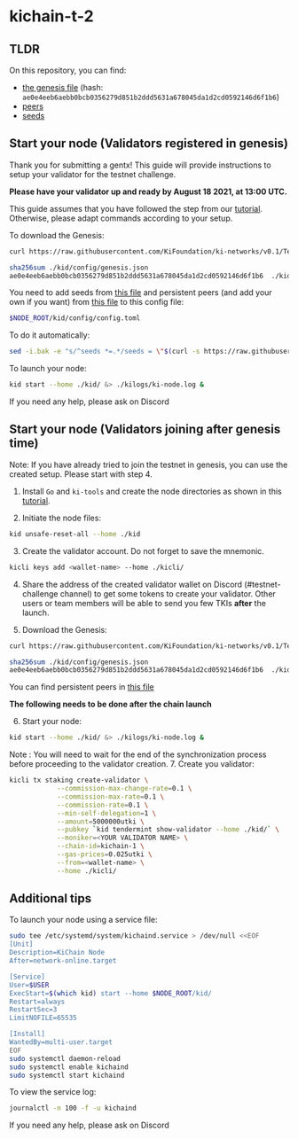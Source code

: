 # kichain-t-2

## TLDR

On this repository, you can find:
- [the genesis file](./genesis.json) (hash: `ae0e4eeb6aebb0bcb0356279d851b2ddd5631a678045da1d2cd0592146d6f1b6`)
- [peers](./peer-nodes.txt)
- [seeds](./seed-nodes.txt)

## Start your node (Validators registered in genesis)
Thank you for submitting a gentx!
This guide will provide instructions to setup your validator for the testnet challenge.

**Please have your validator up and ready by August 18 2021, at 13:00 UTC.**

This guide assumes that you have followed the step from our [tutorial](https://github.com/KiFoundation/ki-testnet-challenge/blob/main/tutorials/gentx.md). Otherwise, please adapt commands according to your setup.

To download the Genesis:
```bash
curl https://raw.githubusercontent.com/KiFoundation/ki-networks/v0.1/Testnet/kichain-t-2/genesis.json > ./kid/config/genesis.json
```
```bash
sha256sum ./kid/config/genesis.json
ae0e4eeb6aebb0bcb0356279d851b2ddd5631a678045da1d2cd0592146d6f1b6  ./kid/config/genesis.json
```

You need to add seeds from [this file](./seed-nodes.txt) and persistent peers (and add your own if you want) from [this file](./peer-nodes.txt) to this config file:
```bash
$NODE_ROOT/kid/config/config.toml
```

To do it automatically:
```bash
sed -i.bak -e "s/^seeds *=.*/seeds = \"$(curl -s https://raw.githubusercontent.com/KiFoundation/ki-networks/v0.1/Testnet/kichain-t-2/seed-nodes.txt | tr '\n' ', ' | sed 's/,$//')\"/; s/^persistent_peers *=.*/persistent_peers = \"$(curl -s https://raw.githubusercontent.com/KiFoundation/ki-networks/v0.1/Testnet/kichain-t-2/peer-nodes.txt | tr '\n' ', ' | sed 's/,$//')\"/" $NODE_ROOT/kid/config/config.toml
```

To launch your node:
```bash
kid start --home ./kid/ &> ./kilogs/ki-node.log &
```

If you need any help, please ask on Discord

## Start your node (Validators joining after genesis time)
Note: If you have already tried to join the testnet in genesis, you can use the created setup. Please start with step 4.

1. Install `Go` and `ki-tools` and create the node directories as shown in this [tutorial](https://github.com/KiFoundation/ki-testnet-challenge/blob/main/tutorials/gentx.md).

2. Initiate the node files:

```bash
kid unsafe-reset-all --home ./kid
```

3. Create the validator account. Do not forget to save the mnemonic.

```bash
kicli keys add <wallet-name> --home ./kicli/
```

4. Share the address of the created validator wallet on Discord (#testnet-challenge channel) to get some tokens to create your validator. Other users or team members will be able to send you few TKIs **after** the launch.

5. Download the Genesis:

```bash
curl https://raw.githubusercontent.com/KiFoundation/ki-networks/v0.1/Testnet/kichain-t-2/genesis.json > ./kid/config/genesis.json
```
```bash
sha256sum ./kid/config/genesis.json
ae0e4eeb6aebb0bcb0356279d851b2ddd5631a678045da1d2cd0592146d6f1b6  ./kid/config/genesis.json
```

You can find persistent peers in [this file](./peer-nodes.txt)

**The following needs to be done after the chain launch**

6. Start your node:

```bash
kid start --home ./kid/ &> ./kilogs/ki-node.log &
```

Note : You will need to wait for the end of the synchronization process before proceeding to the validator creation.
7. Create you validator:

```bash
kicli tx staking create-validator \
            --commission-max-change-rate=0.1 \
            --commission-max-rate=0.1 \
            --commission-rate=0.1 \
            --min-self-delegation=1 \
            --amount=5000000utki \
            --pubkey `kid tendermint show-validator --home ./kid/` \
            --moniker=<YOUR VALIDATOR NAME> \
            --chain-id=kichain-1 \
            --gas-prices=0.025utki \
            --from=<wallet-name> \
            --home ./kicli/
```

## Additional tips
To launch your node using a service file:
```bash
sudo tee /etc/systemd/system/kichaind.service > /dev/null <<EOF
[Unit]
Description=KiChain Node
After=network-online.target

[Service]
User=$USER
ExecStart=$(which kid) start --home $NODE_ROOT/kid/
Restart=always
RestartSec=3
LimitNOFILE=65535

[Install]
WantedBy=multi-user.target
EOF
sudo systemctl daemon-reload
sudo systemctl enable kichaind
sudo systemctl start kichaind
```

To view the service log:
```bash
journalctl -n 100 -f -u kichaind
```

If you need any help, please ask on Discord
